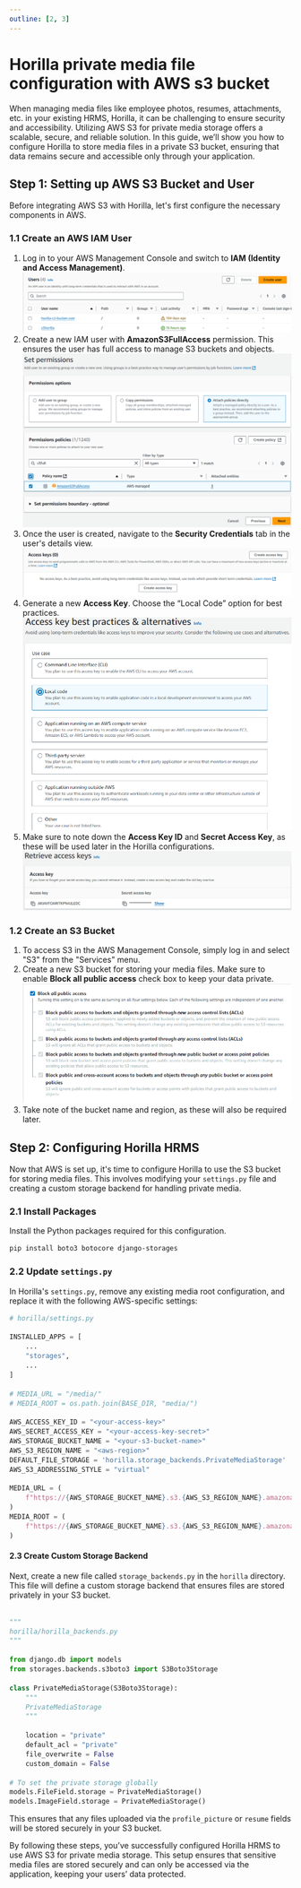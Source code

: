 ```yaml
---
outline: [2, 3]
---
```


# **Horilla private media file configuration with AWS s3 bucket**

When managing media files like employee photos, resumes, attachments, etc. in your existing HRMS, Horilla, it can be challenging to ensure security and accessibility. Utilizing AWS S3 for private media storage offers a scalable, secure, and reliable solution. In this guide, we’ll show you how to configure Horilla to store media files in a private S3 bucket, ensuring that data remains secure and accessible only through your application.

## **Step 1: Setting up AWS S3 Bucket and User**

Before integrating AWS S3 with Horilla, let's first configure the necessary components in AWS.

### **1.1 Create an AWS IAM User**

1. Log in to your AWS Management Console and switch to **IAM (Identity and Access Management)**.![alt text](image-2.png)
2. Create a new IAM user with **AmazonS3FullAccess** permission. This ensures the user has full access to manage S3 buckets and objects.![alt text](image-3.png)
3. Once the user is created, navigate to the **Security Credentials** tab in the user's details view.![alt text](image-4.png)
4. Generate a new **Access Key**. Choose the “Local Code” option for best practices.![alt text](image-5.png)
5. Make sure to note down the **Access Key ID** and **Secret Access Key**, as these will be used later in the Horilla configurations.![alt text](image-6.png)

### **1.2 Create an S3 Bucket**

1. To access S3 in the AWS Management Console, simply log in and select "S3" from the "Services" menu.  
2. Create a new S3 bucket for storing your media files. Make sure to enable **Block all public access** check box to keep your data private.![alt text](image-7.png)
3. Take note of the bucket name and region, as these will also be required later.  
   

## **Step 2: Configuring Horilla HRMS**

Now that AWS is set up, it's time to configure Horilla to use the S3 bucket for storing media files. This involves modifying your `settings.py` file and creating a custom storage backend for handling private media.

### **2.1 Install Packages**

Install the Python packages required for this configuration.

```bash
pip install boto3 botocore django-storages 
```
### **2.2 Update `settings.py`**

In Horilla's `settings.py`, remove any existing media root configuration, and replace it with the following AWS-specific settings:

```python
# horilla/settings.py

INSTALLED_APPS = [  
    ...  
    "storages",  
    ...  
]

# MEDIA_URL = "/media/"  
# MEDIA_ROOT = os.path.join(BASE_DIR, "media/")

AWS_ACCESS_KEY_ID = "<your-access-key>"  
AWS_SECRET_ACCESS_KEY = "<your-access-key-secret>"  
AWS_STORAGE_BUCKET_NAME = "<your-s3-bucket-name>"  
AWS_S3_REGION_NAME = "<aws-region>"  
DEFAULT_FILE_STORAGE = 'horilla.storage_backends.PrivateMediaStorage'  
AWS_S3_ADDRESSING_STYLE = "virtual"

MEDIA_URL = (  
    f"https://{AWS_STORAGE_BUCKET_NAME}.s3.{AWS_S3_REGION_NAME}.amazonaws.com/media/"  
)  
MEDIA_ROOT = (  
    f"https://{AWS_STORAGE_BUCKET_NAME}.s3.{AWS_S3_REGION_NAME}.amazonaws.com/media/"  
)
```

#### **2.3 Create Custom Storage Backend**

Next, create a new file called `storage_backends.py` in the `horilla` directory. This file will define a custom storage backend that ensures files are stored privately in your S3 bucket.
```python

"""  
horilla/horilla_backends.py  
"""

from django.db import models  
from storages.backends.s3boto3 import S3Boto3Storage

class PrivateMediaStorage(S3Boto3Storage):  
    """  
    PrivateMediaStorage  
    """

    location = "private"  
    default_acl = "private"  
    file_overwrite = False  
    custom_domain = False

# To set the private storage globally  
models.FileField.storage = PrivateMediaStorage()  
models.ImageField.storage = PrivateMediaStorage()
```

This ensures that any files uploaded via the `profile_picture` or `resume` fields will be stored securely in your S3 bucket.

By following these steps, you’ve successfully configured Horilla HRMS to use AWS S3 for private media storage. This setup ensures that sensitive media files are stored securely and can only be accessed via the application, keeping your users’ data protected.
